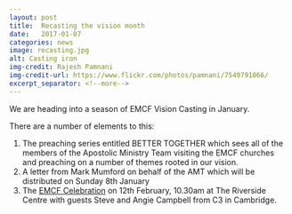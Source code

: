 ```yaml
---
layout: post
title:  Recasting the vision month
date:   2017-01-07
categories: news
image: recasting.jpg
alt: Casting iron
img-credit: Rajesh Pamnani
img-credit-url: https://www.flickr.com/photos/pamnani/7549791866/
excerpt_separator: <!--more-->
---
```

We are heading into a season of EMCF Vision Casting in January.
<!--more-->
There are a number of elements to this:
 
1. The preaching series entitled BETTER TOGETHER which sees all of the members of the Apostolic Ministry Team visiting the EMCF churches and preaching on a number of themes rooted in our vision.
2. A letter from Mark Mumford on behalf of the AMT which will be distributed on Sunday 8th January
3. The <a href="/calendar/EMCF-celebration-2017-02-12/">EMCF Celebration</a> on 12th February, 10.30am at The Riverside Centre with guests Steve and Angie Campbell from C3 in Cambridge.
